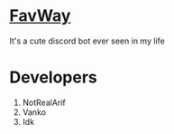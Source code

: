 # [FavWay](https://FavWay.cf)

It's a cute discord bot ever seen in my life


# Developers
1. NotRealArif
2. Vanko
3. Idk

